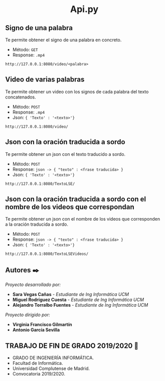 <h1 align="center">Api.py</h1>


## Signo de una palabra

Te permite obtener el signo de una palabra en concreto. 
* Método: ``GET``
* Response: ``.mp4``

```
http://127.0.0.1:8080/video/<palabra>
```

## Video de varias palabras

Te permite obtener un video con los signos de cada palabra del texto concatenados.
* Método: ``POST``
* Response: ``.mp4``
* Json: ``{ 'Texto' : '<texto>'}``

```
http://127.0.0.1:8080/video/

```

## Json con la oración traducida a sordo

Te permite obtener un json con el texto traducido a sordo.
* Método: ``POST``
* Response: ``json -> { "texto" : <frase traducida> } ``
* Json: ``{ 'Texto' : '<texto>'}``

```
http://127.0.0.1:8080/TextoLSE/

```

## Json con la oración traducida a sordo con el nombre de los videos que correspondan

Te permite obtener un json con el nombre de los videos que corresponden a la oración traducida a sordo.
* Método: ``POST``
* Response: ``json -> { "texto" : <frase traducida> } ``
* Json: ``{ 'Texto' : '<texto>'}``

```
http://127.0.0.1:8080/TextoLSEVideos/

```

## Autores ✒️

_Proyecto desarrollado por:_

* **Sara Vegas Cañas** - *Estudiante de Ing Informática UCM* 
* **Miguel Rodríguez Cuesta** - *Estudiante de Ing Informática UCM*
* **Alejandro Torralbo Fuentes** - *Estudiante de Ing Informática UCM*

_Proyecto dirigido por:_

* **Virginia Francisco Gilmartín**
* **Antonio García Sevilla** 


<h2>TRABAJO DE FIN DE GRADO 2019/2020 📌</h2> 

* GRADO DE INGENIERÍA INFORMÁTICA.
* Facultad de Informática.
* Universidad Complutense de Madrid.
* Convocatoria 2019/2020.
